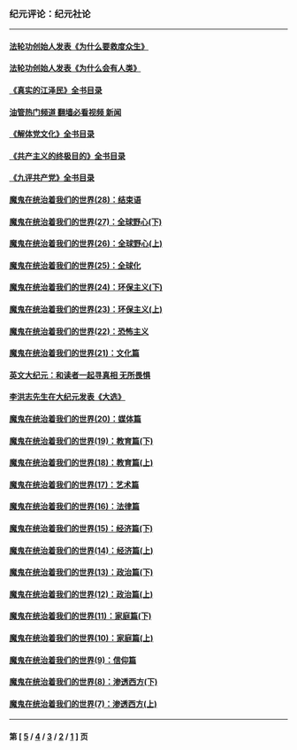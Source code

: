 ### 纪元评论：纪元社论
---
#### [法轮功创始人发表《为什么要救度众生》](../../pages/nsc422/n13975246.md?06070330) 
#### [法轮功创始人发表《为什么会有人类》](../../pages/nsc422/n13912117.md?06070330) 
#### [《真实的江泽民》全书目录](../../pages/nsc422/n13721399.md?06070330) 
#### [油管热门频道 翻墙必看视频 新闻](ok?06070330)
#### [《解体党文化》全书目录](../../pages/nsc422/n13721157.md?06070330) 
#### [《共产主义的终极目的》全书目录](../../pages/nsc422/n13721048.md?06070330) 
#### [《九评共产党》全书目录](../../pages/nsc422/n13708085.md?06070330) 
#### [魔鬼在统治着我们的世界(28)：结束语](../../pages/nsc422/n10936246.md?06070330) 
#### [魔鬼在统治着我们的世界(27)：全球野心(下)](../../pages/nsc422/n10928319.md?06070330) 
#### [魔鬼在统治着我们的世界(26)：全球野心(上)](../../pages/nsc422/n10900318.md?06070330) 
#### [魔鬼在统治着我们的世界(25)：全球化](../../pages/nsc422/n10788205.md?06070330) 
#### [魔鬼在统治着我们的世界(24)：环保主义(下)](../../pages/nsc422/n10695307.md?06070330) 
#### [魔鬼在统治着我们的世界(23)：环保主义(上)](../../pages/nsc422/n10688613.md?06070330) 
#### [魔鬼在统治着我们的世界(22)：恐怖主义](../../pages/nsc422/n10614727.md?06070330) 
#### [魔鬼在统治着我们的世界(21)：文化篇](../../pages/nsc422/n10597706.md?06070330) 
#### [英文大纪元：和读者一起寻真相 无所畏惧](../../pages/nsc422/n12542027.md?06070330) 
#### [李洪志先生在大纪元发表《大选》](../../pages/nsc422/n12534746.md?06070330) 
#### [魔鬼在统治着我们的世界(20)：媒体篇](../../pages/nsc422/n10586579.md?06070330) 
#### [魔鬼在统治着我们的世界(19)：教育篇(下)](../../pages/nsc422/n10564808.md?06070330) 
#### [魔鬼在统治着我们的世界(18)：教育篇(上)](../../pages/nsc422/n10526970.md?06070330) 
#### [魔鬼在统治着我们的世界(17)：艺术篇](../../pages/nsc422/n10499093.md?06070330) 
#### [魔鬼在统治着我们的世界(16)：法律篇](../../pages/nsc422/n10485969.md?06070330) 
#### [魔鬼在统治着我们的世界(15)：经济篇(下)](../../pages/nsc422/n10469975.md?06070330) 
#### [魔鬼在统治着我们的世界(14)：经济篇(上)](../../pages/nsc422/n10457370.md?06070330) 
#### [魔鬼在统治着我们的世界(13)：政治篇(下)](../../pages/nsc422/n10448270.md?06070330) 
#### [魔鬼在统治着我们的世界(12)：政治篇(上)](../../pages/nsc422/n10444576.md?06070330) 
#### [魔鬼在统治着我们的世界(11)：家庭篇(下)](../../pages/nsc422/n10440961.md?06070330) 
#### [魔鬼在统治着我们的世界(10)：家庭篇(上)](../../pages/nsc422/n10435448.md?06070330) 
#### [魔鬼在统治着我们的世界(9)：信仰篇](../../pages/nsc422/n10432159.md?06070330) 
#### [魔鬼在统治着我们的世界(8)：渗透西方(下)](../../pages/nsc422/n10429603.md?06070330) 
#### [魔鬼在统治着我们的世界(7)：渗透西方(上)](../../pages/nsc422/n10426013.md?06070330) 

---
#### 第 [ [5](./5.md?06070330) / [4](./4.md?06070330) / [3](./3.md?06070330) / [2](./2.md?06070330) / [1](./1.md?06070330) ] 页
